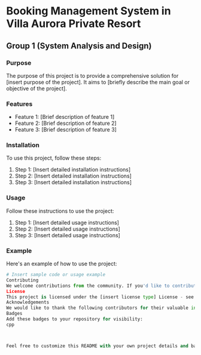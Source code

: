 # Booking Management System in Villa Aurora Private Resort

## Group 1 (System Analysis and Design)

### Purpose
The purpose of this project is to provide a comprehensive solution for [insert purpose of the project]. It aims to [briefly describe the main goal or objective of the project].

### Features
- Feature 1: [Brief description of feature 1]
- Feature 2: [Brief description of feature 2]
- Feature 3: [Brief description of feature 3]

### Installation
To use this project, follow these steps:
1. Step 1: [Insert detailed installation instructions]
2. Step 2: [Insert detailed installation instructions]
3. Step 3: [Insert detailed installation instructions]

### Usage
Follow these instructions to use the project:
1. Step 1: [Insert detailed usage instructions]
2. Step 2: [Insert detailed usage instructions]
3. Step 3: [Insert detailed usage instructions]

### Example
Here's an example of how to use the project:
```python
# Insert sample code or usage example
Contributing
We welcome contributions from the community. If you'd like to contribute to this project, please follow these guidelines: [insert contribution guidelines]
License
This project is licensed under the [insert license type] License - see the LICENSE.md file for details.
Acknowledgements
We would like to thank the following contributors for their valuable input and feedback: [insert names]
Badges
Add these badges to your repository for visibility:
cpp



Feel free to customize this README with your own project details and badges!


